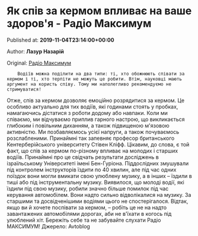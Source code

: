 
# Як спів за кермом впливає на ваше здоров'я - Радіо Максимум

Published at: **2019-11-04T23:14:00+00:00**

Author: **Лазур Назарій**

Original: [Радіо Максимум](https://maximum.fm/yak-spiv-za-kermom-vplivaye-na-vashe-zdorovya_n169078)


        Водіїв можна поділити на два типи: ті, хто обожнюють співати за кермом і ті, хто терпіти не можуть це робити. Втім, науковці мають аргумент на користь співу. Тому ми наполегливо рекомендуємо не стримуватися!
      
Отже, спів за кермом дозволяє емоційно розрядитися за кермом. Це особливо актуально для тих водіїв, які годинами стоять у пробках, намагаючись дістатися з роботи додому або навпаки.
Коли ми співаємо, ми відчуваємо приплив гарного настрою, що викликається глибоким і повільним диханням, а також підвищеною м'язовою активністю. Ми позбавляємось усієї напруги, а також почуваємось розслабленими. Принаймні так запевняє професор британського Кентерберійського університету Стівен Кліфф.
Цікавим, до слова, є той факт, що спів за кермом по-різному впливає на молодих і старших водіїв. Принаймні про це свідчать результати досліджень в ізраїльському Університеті імені Бен-Гуріона.
Піддослідних змушували під контролем інструкторів їздити по 40 хвилин, але під час одних поїздок вони могли вмикати свою улюблену музику, а в інших – їздили в тиші або під інструментальну музику.
Виявилося, що молоді водії, які їздили під свою музику, робили значно більше помилок під час керування автомобілем. Вони надто сильно відволікалися на музику. За старшими та досвідченішими водіями цього не спостерігалося.
Відтак, якщо ви й хочете поспівати за кермом, – робіть це не на надто завантажених автомобілями дорогах, аби не в'їхати в когось під улюблений хіт. Бережіть себе та не забувайте слухати Радіо МАКСИМУМ!
Джерело: Avtoblog
